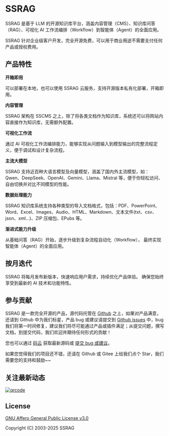 # SSRAG

SSRAG 是基于 LLM 的开源知识库平台，涵盖内容管理（CMS）、知识库问答（RAG）、可视化 AI 工作流编排（Workflow）到智能体（Agent）的全面应用。

SSRAG 针对企业级客户开发，完全开源免费，可以用于商业用途不需要支付任何产品或授权费用。

## 产品特性

**开箱即用**

可以部署在本地，也可以使用 SSRAG 云服务，支持开源版本私有化部署，开箱即用。

**内容管理**

SSRAG 架构在 SSCMS 之上，除了将各类文档作为知识库，系统还可以将网站内容直接作为知识库，无需额外配置。

**可视化工作流**

通过 AI 可视化工作流编排能力，能够实现从问题输入到模型输出的完整流程定义，便于调试和设计复杂流程。

**主流大模型**

SSRAG 支持近百种大语言模型及向量模型，涵盖了国内外主流模型，如：Qwen、DeepSeek、OpenAI、Gemini、Llama、Mistral 等，便于你轻松访问、自由切换并对比不同模型的性能。

**数据处理能力**

SSRAG 知识库系统支持各种类型的导入文档格式，包括：PDF、PowerPoint、Word、Excel、Images、Audio、HTML、Markdown、文本文件(txt、csv、json、xml...)、ZIP 压缩包、EPubs 等。

**渐进式能力升级**

从基础问答（RAG）开始，逐步升级到复杂流程自动化（Workflow）， 最终实现智能体（Agent）的全面应用。

## 按月迭代

SSRAG 将每月发布新版本，快速响应用户需求，持续优化产品体验。 确保您始终享受到最新的 AI 技术和功能特性。

## 参与贡献

SSRAG 是一款完全开源的产品，源代码托管在 [Github](https://github.com/siteserver/ssrag) 之上，如果对产品满意，还请到 Github 中为我们标星，产品 bug 或建议请提交到 [Github issues](https://github.com/siteserver/ssrag/issues/) 中，bug 我们将第一时间修复，建议我们将尽可能通过产品或插件满足；从提交问题，撰写文档，到提交代码，我们欢迎并期待任何形式的贡献！

您也可以通过 [码云](https://gitee.com/siteserver/ssrag) 获取最新源码或 [提交 bug 或建议](https://gitee.com/siteserver/ssrag/issues)。

如果您觉得我们的项目还不错，还请在 Github 或 Gitee 上给我们点个 Star，我们需要您的支持和鼓励~~

## 关注最新动态

[![qrcode](https://sscms.com/assets/images/qrcode_for_wx.jpg)](https://ssrag.com/)

## License

[GNU Affero General Public License v3.0](LICENSE)

Copyright (C) 2003-2025 SSRAG
